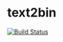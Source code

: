 # text2bin

[![Build Status](https://dev.azure.com/chanakan5591/text2bin/_apis/build/status/Chanakan5591.text2bin?branchName=master)](https://dev.azure.com/chanakan5591/text2bin/_build/latest?definitionId=4&branchName=master)

